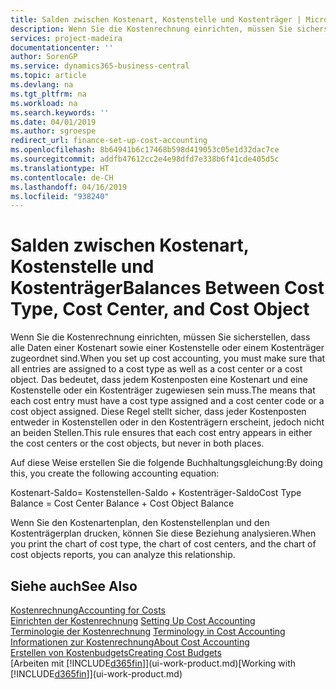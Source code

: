```yaml
---
title: Salden zwischen Kostenart, Kostenstelle und Kostenträger | Microsoft Docs
description: Wenn Sie die Kostenrechnung einrichten, müssen Sie sicherstellen, dass alle Daten einer Kostenart sowie einer Kostenstelle oder einem Kostenträger zugeordnet sind. Das bedeutet, dass jedem Kostenposten eine Kostenart und eine Kostenstelle oder ein Kostenträger zugewiesen sein muss. Diese Regel stellt sicher, dass jeder Kostenposten entweder in Kostenstellen oder in den Kostenträgern erscheint, jedoch nicht an beiden Stellen.
services: project-madeira
documentationcenter: ''
author: SorenGP
ms.service: dynamics365-business-central
ms.topic: article
ms.devlang: na
ms.tgt_pltfrm: na
ms.workload: na
ms.search.keywords: ''
ms.date: 04/01/2019
ms.author: sgroespe
redirect_url: finance-set-up-cost-accounting
ms.openlocfilehash: 8b64941b6c17468b598d419053c05e1d32dac7ce
ms.sourcegitcommit: addfb47612cc2e4e98dfd7e338b6f41cde405d5c
ms.translationtype: HT
ms.contentlocale: de-CH
ms.lasthandoff: 04/16/2019
ms.locfileid: "938240"
---
```

# <a name="balances-between-cost-type-cost-center-and-cost-object"></a><span data-ttu-id="8a34f-105">Salden zwischen Kostenart, Kostenstelle und Kostenträger</span><span class="sxs-lookup"><span data-stu-id="8a34f-105">Balances Between Cost Type, Cost Center, and Cost Object</span></span>
<span data-ttu-id="8a34f-106">Wenn Sie die Kostenrechnung einrichten, müssen Sie sicherstellen, dass alle Daten einer Kostenart sowie einer Kostenstelle oder einem Kostenträger zugeordnet sind.</span><span class="sxs-lookup"><span data-stu-id="8a34f-106">When you set up cost accounting, you must make sure that all entries are assigned to a cost type as well as a cost center or a cost object.</span></span> <span data-ttu-id="8a34f-107">Das bedeutet, dass jedem Kostenposten eine Kostenart und eine Kostenstelle oder ein Kostenträger zugewiesen sein muss.</span><span class="sxs-lookup"><span data-stu-id="8a34f-107">The means that each cost entry must have a cost type assigned and a cost center code or a cost object assigned.</span></span> <span data-ttu-id="8a34f-108">Diese Regel stellt sicher, dass jeder Kostenposten entweder in Kostenstellen oder in den Kostenträgern erscheint, jedoch nicht an beiden Stellen.</span><span class="sxs-lookup"><span data-stu-id="8a34f-108">This rule ensures that each cost entry appears in either the cost centers or the cost objects, but never in both places.</span></span>  

 <span data-ttu-id="8a34f-109">Auf diese Weise erstellen Sie die folgende Buchhaltungsgleichung:</span><span class="sxs-lookup"><span data-stu-id="8a34f-109">By doing this, you create the following accounting equation:</span></span>  

 <span data-ttu-id="8a34f-110">Kostenart-Saldo= Kostenstellen-Saldo + Kostenträger-Saldo</span><span class="sxs-lookup"><span data-stu-id="8a34f-110">Cost Type Balance = Cost Center Balance + Cost Object Balance</span></span>  

 <span data-ttu-id="8a34f-111">Wenn Sie den Kostenartenplan, den Kostenstellenplan und den Kostenträgerplan drucken, können Sie diese Beziehung analysieren.</span><span class="sxs-lookup"><span data-stu-id="8a34f-111">When you print the chart of cost type, the chart of cost centers, and the chart of cost objects reports, you can analyze this relationship.</span></span>  

## <a name="see-also"></a><span data-ttu-id="8a34f-112">Siehe auch</span><span class="sxs-lookup"><span data-stu-id="8a34f-112">See Also</span></span>  
[<span data-ttu-id="8a34f-113">Kostenrechnung</span><span class="sxs-lookup"><span data-stu-id="8a34f-113">Accounting for Costs</span></span>](finance-manage-cost-accounting.md)  
 <span data-ttu-id="8a34f-114">[Einrichten der Kostenrechnung](finance-set-up-cost-accounting.md) </span><span class="sxs-lookup"><span data-stu-id="8a34f-114">[Setting Up Cost Accounting](finance-set-up-cost-accounting.md) </span></span>  
 <span data-ttu-id="8a34f-115">[Terminologie der Kostenrechnung](finance-terminology-in-cost-accounting.md) </span><span class="sxs-lookup"><span data-stu-id="8a34f-115">[Terminology in Cost Accounting](finance-terminology-in-cost-accounting.md) </span></span>  
 [<span data-ttu-id="8a34f-116">Informationen zur Kostenrechnung</span><span class="sxs-lookup"><span data-stu-id="8a34f-116">About Cost Accounting</span></span>](finance-about-cost-accounting.md)  
 [<span data-ttu-id="8a34f-117">Erstellen von Kostenbudgets</span><span class="sxs-lookup"><span data-stu-id="8a34f-117">Creating Cost Budgets</span></span>](finance-create-cost-budgets.md)  
 <span data-ttu-id="8a34f-118">[Arbeiten mit [!INCLUDE[d365fin](includes/d365fin_md.md)]](ui-work-product.md)</span><span class="sxs-lookup"><span data-stu-id="8a34f-118">[Working with [!INCLUDE[d365fin](includes/d365fin_md.md)]](ui-work-product.md)</span></span>
